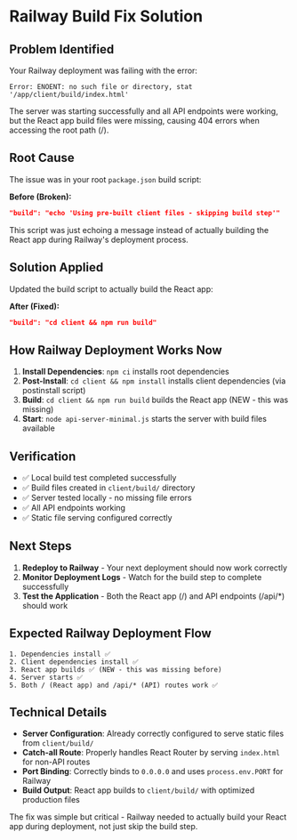 # Railway Build Fix Solution

## Problem Identified
Your Railway deployment was failing with the error:
```
Error: ENOENT: no such file or directory, stat '/app/client/build/index.html'
```

The server was starting successfully and all API endpoints were working, but the React app build files were missing, causing 404 errors when accessing the root path (/).

## Root Cause
The issue was in your root `package.json` build script:

**Before (Broken):**
```json
"build": "echo 'Using pre-built client files - skipping build step'"
```

This script was just echoing a message instead of actually building the React app during Railway's deployment process.

## Solution Applied
Updated the build script to actually build the React app:

**After (Fixed):**
```json
"build": "cd client && npm run build"
```

## How Railway Deployment Works Now

1. **Install Dependencies**: `npm ci` installs root dependencies
2. **Post-Install**: `cd client && npm install` installs client dependencies (via postinstall script)
3. **Build**: `cd client && npm run build` builds the React app (NEW - this was missing)
4. **Start**: `node api-server-minimal.js` starts the server with build files available

## Verification
- ✅ Local build test completed successfully
- ✅ Build files created in `client/build/` directory
- ✅ Server tested locally - no missing file errors
- ✅ All API endpoints working
- ✅ Static file serving configured correctly

## Next Steps
1. **Redeploy to Railway** - Your next deployment should now work correctly
2. **Monitor Deployment Logs** - Watch for the build step to complete successfully
3. **Test the Application** - Both the React app (/) and API endpoints (/api/*) should work

## Expected Railway Deployment Flow
```
1. Dependencies install ✅
2. Client dependencies install ✅  
3. React app builds ✅ (NEW - this was missing before)
4. Server starts ✅
5. Both / (React app) and /api/* (API) routes work ✅
```

## Technical Details
- **Server Configuration**: Already correctly configured to serve static files from `client/build/`
- **Catch-all Route**: Properly handles React Router by serving `index.html` for non-API routes
- **Port Binding**: Correctly binds to `0.0.0.0` and uses `process.env.PORT` for Railway
- **Build Output**: React app builds to `client/build/` with optimized production files

The fix was simple but critical - Railway needed to actually build your React app during deployment, not just skip the build step.
